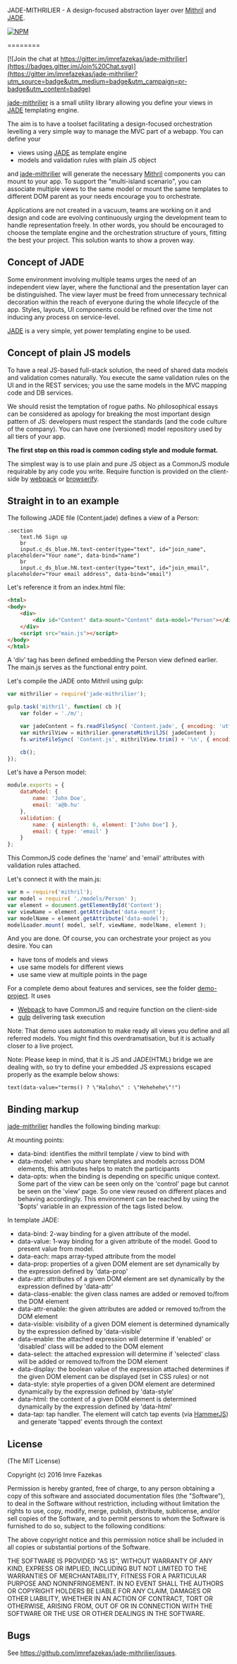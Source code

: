 JADE-MITHRILIER - A design-focused abstraction layer over [Mithril](https://lhorie.github.io/mithril/) and [JADE](http://jade-lang.com).

[![NPM](https://nodei.co/npm/jade-mithrilier.png)](https://nodei.co/npm/jade-mithrilier/)

========

[![Join the chat at https://gitter.im/imrefazekas/jade-mithrilier](https://badges.gitter.im/Join%20Chat.svg)](https://gitter.im/imrefazekas/jade-mithrilier?utm_source=badge&utm_medium=badge&utm_campaign=pr-badge&utm_content=badge)

[jade-mithrilier](https://github.com/imrefazekas/jade-mithrilier) is a small utility library allowing you define your views in [JADE](http://jade-lang.com) templating engine.

The aim is to have a toolset facilitating a design-focused orchestration levelling a very simple way to manage the MVC part of a webapp. You can define your

- views using [JADE](http://jade-lang.com) as template engine
- models and validation rules with plain JS object

and [jade-mithrilier](https://github.com/imrefazekas/jade-mithrilier) will generate the necessary  [Mithril](https://lhorie.github.io/mithril/) components you can mount to your app.
To support the "multi-island scenario", you can associate multiple views to the same model or mount the same templates to different DOM parent as your needs encourage you to orchestrate.

Applications are not created in a vacuum, teams are working on it and design and code are evolving continuously urging the development team to handle representation freely.
In other words, you should be encouraged to choose the template engine and the orchestration structure of yours, fitting the best your project. This solution wants to show a proven way.


## Concept of JADE

Some environment involving multiple teams urges the need of an independent view layer, where the functional and the presentation layer can be distinguished.
The view layer must be freed from unnecessary technical decoration within the reach of everyone during the whole lifecycle of the app.
Styles, layouts, UI components could be refined over the time not inducing any process on service-level.

[JADE](http://jade-lang.com) is a very simple, yet power templating engine to be used.


## Concept of plain JS models

To have a real JS-based full-stack solution, the need of shared data models and validation comes naturally. You execute the same validation rules on the UI and in the REST services; you use the same models in the MVC mapping code and DB services.

We should resist the temptation of rogue paths. No philosophical essays can be considered as apology for breaking the most important design pattern of JS: developers must respect the standards (and the code culture of the company).
You can have one (versioned) model repository used by all tiers of your app.

__The first step on this road is common coding style and module format.__

The simplest way is to use plain and pure JS object as a CommonJS module requirable by any code you write.
Require function is provided on the client-side by [webpack](https://webpack.github.io) or [browserify](http://browserify.org).


## Straight in to an example

The following JADE file (Content.jade) defines a view of a Person:

```jade
.section
	text.h6 Sign up
	br
	input.c_ds_blue.hN.text-center(type="text", id="join_name", placeholder="Your name", data-bind="name")
	br
	input.c_ds_blue.hN.text-center(type="text", id="join_email", placeholder="Your email address", data-bind="email")
```

Let's reference it from an index.html file:

```html
<html>
<body>
	<div>
		<div id="Content" data-mount="Content" data-model="Person"></div>
	</div>
	<script src="main.js"></script>
</body>
</html>
```

A 'div' tag has been defined embedding the Person view defined earlier.
The main.js serves as the functional entry point.

Let's compile the JADE onto Mithril using gulp:

```javascript
var mithrilier = require('jade-mithrilier');

gulp.task('mithril', function( cb ){
	var folder = './m/';

	var jadeContent = fs.readFileSync( 'Content.jade', { encoding: 'utf8' });
	var mithrilView = mithrilier.generateMithrilJS( jadeContent );
	fs.writeFileSync( 'Content.js', mithrilView.trim() + '\n', { encoding: 'utf8' } );

	cb();
});
```

Let's have a Person model:

```javascript
module.exports = {
	dataModel: {
		name: 'John Doe',
		email: 'a@b.hu'
	},
	validation: {
		name: { minlength: 6, element: ["John Doe"] },
		email: { type: 'email' }
	}
};
```

This CommonJS code defines the 'name' and 'email' attributes with validation rules attached.

Let's connect it with the main.js:

```javascript
var m = require('mithril');
var model = require( './models/Person' );
var element = document.getElementById('Content');
var viewName = element.getAttribute('data-mount');
var modelName = element.getAttribute('data-model');
modelLoader.mount( model, self, viewName, modelName, element );
```

And you are done.
Of course, you can orchestrate your project as you desire. You can
- have tons of models and views
- use same models for different views
- use same view at multiple points in the page

For a complete demo about features and services, see the folder [demo-project](https://github.com/imrefazekas/jade-mithrilier/tree/master/demo-project). It uses
- [Webpack](http://webpack.github.io) to have CommonJS and require function on the client-side
- [gulp](http://gulpjs.com) delivering task execution

Note: That demo uses automation to make ready all views you define and all referred models. You might find this overdramatisation, but it is actually closer to a live project.

Note: Please keep in mind, that it is JS and JADE(HTML) bridge we are dealing with, so try to define your embedded JS expressions escaped properly as the example below shows:

	text(data-value="terms() ? \"Haloho\" : \"Hehehehe\"!")


## Binding markup

[jade-mithrilier](https://github.com/imrefazekas/jade-mithrilier) handles the following binding markup:

At mounting points:

- data-bind: identifies the mithril template / view to bind with
- data-model: when you share templates and models across DOM elements, this attributes helps to match the participants
- data-opts: when the binding is depending on specific unique context. Some part of the view can be seen only on the 'control' page but cannot be seen on the 'view' page. So one view reused on different places and behaving accordingly. This environment can be reached by using the '$opts' variable in an expression of the tags listed below.

In template JADE:

- data-bind: 2-way binding for a given attribute of the model.
- data-value: 1-way binding for a given attribute of the model. Good to present value from model.
- data-each: maps array-typed attribute from the model
- data-prop: properties of a given DOM element are set dynamically by the expression defined by 'data-prop'
- data-attr: attributes of a given DOM element are set dynamically by the expression defined by 'data-attr'
- data-class-enable: the given class names are added or removed to/from the DOM element
- data-attr-enable: the given attributes are added or removed to/from the DOM element
- data-visible: visibility of a given DOM element is determined dynamically by the expression defined by 'data-visible'
- data-enable: the attached expression will determine if 'enabled' or 'disabled' class will be added to the DOM element
- data-select: the attached expression will determine if 'selected' class will be added or removed to/from the DOM element
- data-display: the boolean value of the expression attached determines if the given DOM element can be displayed (set in CSS rules) or not
- data-style: style properties of a given DOM element are determined dynamically by the expression defined by 'data-style'
- data-html: the content of a given DOM element is determined dynamically by the expression defined by 'data-html'
- data-tap: tap handler. The element will catch tap events (via [HammerJS](http://hammerjs.github.io)) and generate 'tapped' events through the context


## License

(The MIT License)

Copyright (c) 2016 Imre Fazekas

Permission is hereby granted, free of charge, to any person obtaining a copy of
this software and associated documentation files (the "Software"), to deal in
the Software without restriction, including without limitation the rights to
use, copy, modify, merge, publish, distribute, sublicense, and/or sell copies of
the Software, and to permit persons to whom the Software is furnished to do so,
subject to the following conditions:

The above copyright notice and this permission notice shall be included in all
copies or substantial portions of the Software.

THE SOFTWARE IS PROVIDED "AS IS", WITHOUT WARRANTY OF ANY KIND, EXPRESS OR
IMPLIED, INCLUDING BUT NOT LIMITED TO THE WARRANTIES OF MERCHANTABILITY, FITNESS
FOR A PARTICULAR PURPOSE AND NONINFRINGEMENT. IN NO EVENT SHALL THE AUTHORS OR
COPYRIGHT HOLDERS BE LIABLE FOR ANY CLAIM, DAMAGES OR OTHER LIABILITY, WHETHER
IN AN ACTION OF CONTRACT, TORT OR OTHERWISE, ARISING FROM, OUT OF OR IN
CONNECTION WITH THE SOFTWARE OR THE USE OR OTHER DEALINGS IN THE SOFTWARE.


## Bugs

See <https://github.com/imrefazekas/jade-mithrilier/issues>.
